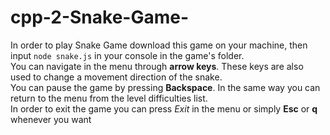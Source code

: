 # cpp-2-Snake-Game-
In order to play Snake Game download this game on your machine, then input `node snake.js` in your console in the game's folder.  
You can navigate in the menu through **arrow keys**. These keys are also used to change a movement direction of the snake.  
You can pause the game by pressing **Backspace**. In the same way you can return to the menu from the level difficulties list.  
In order to exit the game you can press *Exit* in the menu or simply **Esc** or **q** whenever you want
